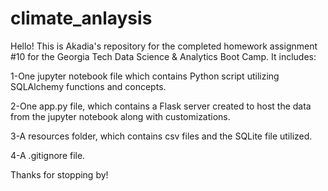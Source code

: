 # climate_anlaysis

Hello! This is Akadia's repository for the completed homework assignment #10 for the Georgia Tech Data Science & Analytics Boot Camp. It includes:

1-One jupyter notebook file which contains Python script utilizing SQLAlchemy functions and concepts.

2-One app.py file, which contains a Flask server created to host the data from the jupyter notebook along with customizations.

3-A resources folder, which contains csv files and the SQLite file utilized.

4-A .gitignore file.

Thanks for stopping by!
